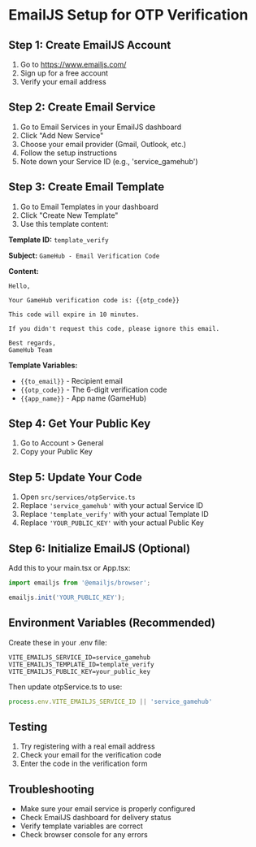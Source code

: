 # EmailJS Setup for OTP Verification

## Step 1: Create EmailJS Account
1. Go to https://www.emailjs.com/
2. Sign up for a free account
3. Verify your email address

## Step 2: Create Email Service
1. Go to Email Services in your EmailJS dashboard
2. Click "Add New Service"
3. Choose your email provider (Gmail, Outlook, etc.)
4. Follow the setup instructions
5. Note down your Service ID (e.g., 'service_gamehub')

## Step 3: Create Email Template
1. Go to Email Templates in your dashboard
2. Click "Create New Template"
3. Use this template content:

**Template ID:** `template_verify`

**Subject:** `GameHub - Email Verification Code`

**Content:**
```
Hello,

Your GameHub verification code is: {{otp_code}}

This code will expire in 10 minutes.

If you didn't request this code, please ignore this email.

Best regards,
GameHub Team
```

**Template Variables:**
- `{{to_email}}` - Recipient email
- `{{otp_code}}` - The 6-digit verification code
- `{{app_name}}` - App name (GameHub)

## Step 4: Get Your Public Key
1. Go to Account > General
2. Copy your Public Key

## Step 5: Update Your Code
1. Open `src/services/otpService.ts`
2. Replace `'service_gamehub'` with your actual Service ID
3. Replace `'template_verify'` with your actual Template ID
4. Replace `'YOUR_PUBLIC_KEY'` with your actual Public Key

## Step 6: Initialize EmailJS (Optional)
Add this to your main.tsx or App.tsx:

```typescript
import emailjs from '@emailjs/browser';

emailjs.init('YOUR_PUBLIC_KEY');
```

## Environment Variables (Recommended)
Create these in your .env file:

```
VITE_EMAILJS_SERVICE_ID=service_gamehub
VITE_EMAILJS_TEMPLATE_ID=template_verify
VITE_EMAILJS_PUBLIC_KEY=your_public_key
```

Then update otpService.ts to use:
```typescript
process.env.VITE_EMAILJS_SERVICE_ID || 'service_gamehub'
```

## Testing
1. Try registering with a real email address
2. Check your email for the verification code
3. Enter the code in the verification form

## Troubleshooting
- Make sure your email service is properly configured
- Check EmailJS dashboard for delivery status
- Verify template variables are correct
- Check browser console for any errors